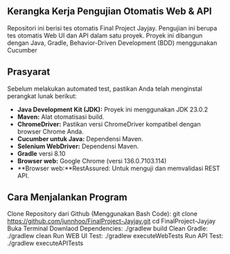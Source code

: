 ## Kerangka Kerja Pengujian Otomatis Web & API

Repositori ini berisi tes otomatis Final Project Jayjay. 
Pengujian ini berupa tes otomatis Web UI dan API dalam satu proyek. 
Proyek ini dibangun dengan Java, Gradle, Behavior-Driven Development (BDD) menggunakan Cucumber

## Prasyarat

Sebelum melakukan automated test, pastikan Anda telah menginstal perangkat lunak berikut:

* **Java Development Kit (JDK):** Proyek ini menggunakan JDK 23.0.2
* **Maven:** Alat otomatisasi build.
* **ChromeDriver:** Pastikan versi ChromeDriver kompatibel dengan browser Chrome Anda.
* **Cucumber untuk Java:** Dependensi Maven.
* **Selenium WebDriver:** Dependensi Maven.
* **Gradle** versi 8.10
* **Browser web:** Google Chrome (versi 136.0.7103.114)
* **Browser web:**RestAssured: Untuk menguji dan memvalidasi REST API.

## Cara Menjalankan Program
Clone Repository dari Github (Menggunakan Bash Code): git clone https://github.com/junnhoo/FinalProject-Jayjay.git cd FinalProject-Jayjay
Buka Terminal
Downlaod Dependencies: ./gradlew build
Clean Gradle: ./gradlew clean
Run WEB UI Test: ./gradlew executeWebTests
Run API Test: ./gradlew executeAPITests


